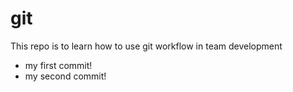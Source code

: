 # git
This repo is to learn how to use git workflow in team development

- my first commit!
- my second commit!

